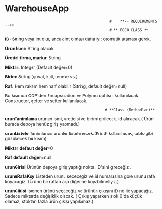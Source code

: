 # WarehouseApp


                                                    #    **-- REQUIREMENTS --**
                                                    # ** POJO CLASS **

**ID:** String veya int olur, ancak int olması daha iyi; otomatik ataması
gerek.

**Ürün İsmi:** String olacak

**Üretici firma, marka:** String

**Miktar:** Integer (Default değer=0)

**Birim:** String (çuval, koli, teneke vs.)

**Raf:** Hem rakam hem harf olabilir (String, default değer=null)

Bu kısımda OOP'den Encapsulation ve Polymorophism kullanılacak.
Constructor, getter ve setter kullanılacak.


                                                  # **Class (Methodlar)**

**urunTanimlama** urunun ismi, ureticisi ve birimi girilecek. id alınacak.( Ürün burada depoya henüz giriş yapmadı.)

**urunListele** Tanimlanan urunler listelenecek.(PrintF kullanılacak, tablo gibi gözükecek bu kısım)

**Miktar** **default değer**=0

**Raf** **default değer**=null



**urunGirisi** Ürünün depoya giriş yaptığı nokta. ID'sini gireceğiz .

**urunuRafaKoy** Listeden urunu sececegiz ve id numarasina gore urunu
rafa koyacagiz. (Ürünü bir raftan alıp diğerine koyabilmeliyiz.)

**urunCikisi** İstenen ürünü seçeceğiz ve ürünün çıkışını ID no ile
yapacağız. Sadece miktarda değişiklik olacak.
( Ç ıkış yaparken stok 0'da
küçük olamaz, stoktan fazla ürün çıkışı yapılamaz.)

